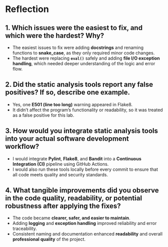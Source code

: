 # Reflection

## **1. Which issues were the easiest to fix, and which were the hardest? Why?**
- The easiest issues to fix were adding **docstrings** and renaming functions to **snake_case**, as they only required minor code changes.  
- The hardest were replacing **`eval()`** safely and adding **file I/O exception handling**, which needed deeper understanding of the logic and error flow.

## **2. Did the static analysis tools report any false positives? If so, describe one example.**
- Yes, one **E501 (line too long)** warning appeared in Flake8.  
- It didn’t affect the program’s functionality or readability, so it was treated as a false positive for this lab.

## **3. How would you integrate static analysis tools into your actual software development workflow?**
- I would integrate **Pylint**, **Flake8**, and **Bandit** into a **Continuous Integration (CI)** pipeline using GitHub Actions.  
- I would also run these tools locally before every commit to ensure that all code meets quality and security standards.

## **4. What tangible improvements did you observe in the code quality, readability, or potential robustness after applying the fixes?**
- The code became **clearer, safer, and easier to maintain**.  
- Adding **logging** and **exception handling** improved reliability and error traceability.  
- Consistent naming and documentation enhanced **readability** and overall **professional quality** of the project.
